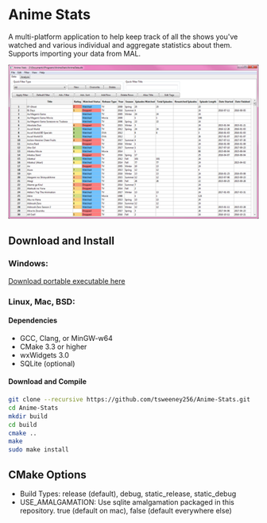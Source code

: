 # Anime Stats

A multi-platform application to help keep track of all the shows you've watched and various individual and aggregate statistics about them. Supports importing your data from MAL.

![](https://raw.githubusercontent.com/tsweeney256/Anime-Stats/images/1.png)

## Download and Install
### Windows:
[Download portable executable here](https://github.com/tsweeney256/Anime-Stats/releases)

### Linux, Mac, BSD:
#### Dependencies
- GCC, Clang, or MinGW-w64
- CMake 3.3 or higher
- wxWidgets 3.0
- SQLite (optional)
#### Download and Compile
```bash
git clone --recursive https://github.com/tsweeney256/Anime-Stats.git
cd Anime-Stats
mkdir build
cd build
cmake ..
make
sudo make install
```
## CMake Options
- Build Types: release (default), debug, static_release, static_debug
- USE_AMALGAMATION: Use sqlite amalgamation packaged in this repository. true (default on mac), false (default everywhere else)
